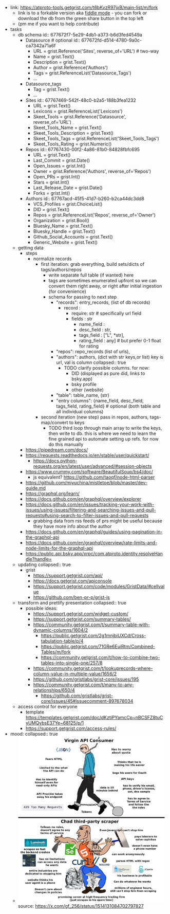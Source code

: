 - link: https://atproto-tools.getgrist.com/t6bKvzR97jxB/main-list/m/fork
	- link is to a forkable version aka [fiddle mode](https://support.getgrist.com/glossary/#fiddle-mode) - you can fork or download the db from the green share button in the top left
	- (pm me if you want to help contribute)
- tasks
	- db schema
	  id:: 677672f7-5e29-4db1-a373-b6d3fed4549a
		- Datasource # optional
		  id:: 677672fd-d514-4780-9a0c-ca7342a71a6f
			- URL = grist.Reference('Sites', reverse_of='URL') # two-way
			- Name = grist.Text()
			- Description = grist.Text()
			- Author = grist.Reference('Authors')
			- Tags = grist.ReferenceList('Datasource_Tags')
			- ...
		- Datasource_tags
			- Tag = grist.Text()
			- ...
		- Sites
		  id:: 67767469-542f-48c0-b2a5-188b3fea1232
			- URL = grist.Text()
			- Lexicons = grist.ReferenceList('Lexicons')
			- Skeet_Tools = grist.Reference('Datasource', reverse_of='URL')
			- Skeet_Tools_Name = grist.Text()
			- Skeet_Tools_Description = grist.Text()
			- Skeet_Tools_Tags = grist.ReferenceList('Skeet_Tools_Tags')
			- Skeet_Tools_Rating = grist.Numeric()
		- Repos
		  id:: 67767430-00f2-4a86-81b0-84828fbfc695
			- URL = grist.Text()
			- Last_Commit = grist.Date()
			- Open_Issues = grist.Int()
			- Owner = grist.Reference('Authors', reverse_of='Repos')
			- Open_PRs = grist.Int()
			- Stars = grist.Int()
			- Last_Release_Date = grist.Date()
			- Forks = grist.Int()
		- Authors
		  id:: 67767acd-45f5-41d7-b260-b2ca44dc3dd8
			- VCS_Profiles = grist.ChoiceList()
			- DID = grist.Text()
			- Repos = grist.ReferenceList('Repos', reverse_of='Owner')
			- Organization = grist.Bool()
			- Bluesky_Name = grist.Text()
			- Bluesky_Handle = grist.Text()
			- Github_Social_Accounts = grist.Text()
			- Generic_Website = grist.Text()
	- getting data
		- steps
			- normalize records
				- first iteration: grab everything, build sets/dicts of tags/authors/repos
					- write separate full table (if wanted) here
					- tags are sometimes enumerated upfront so we can convert them right away, or right after initial ingestion (for convenience)
					- schema for passing to next step
						- "records": entry_records, (list of db records)
							- record :
								- require: str # specifically url field
								- fields : str
									- name_field :
									- desc_field : str,
									- tags_field : ["L", *str],
									- rating_field : any] # but prefer 0-1 float for rating
						- "repos": repo_records (list of urls),
						- "authors": authors, (dict with str keys,or list) key is url, val is column
						  collapsed:: true
							- TODO clarify possible columns. for now:
								- DID (displayed as pure did, links to bsky.app)
								- bsky profile
								- other (website)
						- "table": table_name, (str)
						- "entry columns": {name_field, desc_field, tags_field, rating_field} # optional (both table and all individual columns)
				- second iteration (new step) pass in repos, authors, tags- map/convert to keys
					- TODO third loop through main array to write the keys, then write to db. this is where we need to learn the fine grained api to automate setting up refs. for now do this manually
		- https://pipedream.com/docs/
		- https://requests.readthedocs.io/en/stable/user/quickstart/
			- https://docs.python-requests.org/en/latest/user/advanced/#session-objects
		- https://www.crummy.com/software/BeautifulSoup/bs4/doc/
			- js equivalent? https://github.com/taoqf/node-html-parser
		- https://github.com/miyuchina/mistletoe/blob/master/dev-guide.md
		- https://graphql.org/learn/
		- https://docs.github.com/en/graphql/overview/explorer
		- https://docs.github.com/en/issues/tracking-your-work-with-issues/using-issues/filtering-and-searching-issues-and-pull-requests#using-search-to-filter-issues-and-pull-requests
			- grabbing data from rss feeds of prs might be useful because they have more info about the author
		- https://docs.github.com/en/graphql/guides/using-pagination-in-the-graphql-api
		- https://docs.github.com/en/graphql/overview/rate-limits-and-node-limits-for-the-graphql-api
		- https://public.api.bsky.app/xrpc/com.atproto.identity.resolveHandle?handle=
	- updating
	  collapsed:: true
		- grist
			- https://support.getgrist.com/api/
			- https://docs.getgrist.com/apiconsole
			- https://support.getgrist.com/code/modules/GristData/#cellvalue
			- https://github.com/ben-pr-p/grist-js
	- transform and prettify presentation
	  collapsed:: true
		- possible ideas:
			- https://support.getgrist.com/widget-custom/
			- https://support.getgrist.com/summary-tables/
			- https://community.getgrist.com/t/summary-table-with-dynamic-columns/1604/2
				- https://public.getgrist.com/2g1mnjbiUXCd/Cross-tabulation-table/p/4
				- https://public.getgrist.com/71GRe6EuiRtm/Combined-Tables/m/fork
				- https://community.getgrist.com/t/how-to-combine-two-tables-into-single-one/257/8
			- https://community.getgrist.com/t/lookuprecords-where-column-value-in-multiple-value/1656/2
			- https://github.com/gristlabs/grist-core/issues/195
			- https://community.getgrist.com/t/many-to-any-relationships/650/4
				- https://github.com/gristlabs/grist-core/issues/45#issuecomment-897678034
	- access control for everyone
		- template https://templates.getgrist.com/doc/dKztiPYamcCp~nBCSFZ8tuCyUMQybsE37Ye~68125/p/1
		- https://support.getgrist.com/access-rules/
- mood:
  collapsed:: true
	- ![image.png](../assets/image_1735320252579_0.png) 
	  source: https://x.com/gf_256/status/1514131084702797827